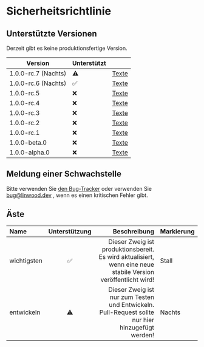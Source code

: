 # Sicherheitsrichtlinie

## Unterstützte Versionen

Derzeit gibt es keine produktionsfertige Version.

| Version             | Unterstützt          |                                                                      |
| ------------------- | -------------------- | -------------------------------------------------------------------- |
| 1.0.0-rc.7 (Nachts) | :warning:            | [Texte](https://docs.butterfly.linwood.dev/docs/1.0.0-rc.7/intro)    |
| 1.0.0-rc.6 (Nachts) | :white_check_mark: | [Texte](https://docs.butterfly.linwood.dev/docs/1.0.0-rc.6/intro)    |
| 1.0.0-rc.5          | :x:                  | [Texte](https://docs.butterfly.linwood.dev/docs/1.0.0-rc.5/intro)    |
| 1.0.0-rc.4          | :x:                  | [Texte](https://docs.butterfly.linwood.dev/docs/1.0.0-rc.4/intro)    |
| 1.0.0-rc.3          | :x:                  | [Texte](https://docs.butterfly.linwood.dev/docs/1.0.0-rc.3/intro)    |
| 1.0.0-rc.2          | :x:                  | [Texte](https://docs.butterfly.linwood.dev/docs/1.0.0-rc.2/intro)    |
| 1.0.0-rc.1          | :x:                  | [Texte](https://docs.butterfly.linwood.dev/docs/1.0.0-rc.1/intro)    |
| 1.0.0-beta.0        | :x:                  | [Texte](https://docs.butterfly.linwood.dev/docs/1.0.0-beta.0/intro)  |
| 1.0.0-alpha.0       | :x:                  | [Texte](https://docs.butterfly.linwood.dev/docs/1.0.0-alpha.0/intro) |

## Meldung einer Schwachstelle

Bitte verwenden Sie [den Bug-Tracker](https://github.com/LinwoodCloud/butterfly/issues) oder verwenden Sie <bug@linwood.dev> , wenn es einen kritischen Fehler gibt.

## Äste

| Name        | Unterstützung |                                                                                                  Beschreibung | Markierung |
|:----------- |:-------------:| -------------------------------------------------------------------------------------------------------------:| ---------- |
| wichtigsten |       ✅       | Dieser Zweig ist produktionsbereit. Es wird aktualisiert, wenn eine neue stabile Version veröffentlicht wird! | Stall      |
| entwickeln  |      ⚠️       |              Dieser Zweig ist nur zum Testen und Entwickeln. Pull-Request sollte nur hier hinzugefügt werden! | Nachts     |
